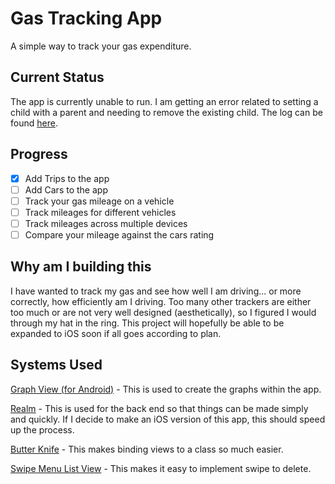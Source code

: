 Gas Tracking App
============

A simple way to track your gas expenditure.

## Current Status

The app is currently unable to run. I am getting an error related to setting a child with a parent and needing to remove the existing child. The log can be found [here](https://github.com/alyons/GasTrackingApp/blob/master/Documentation/Error%2028-10-2015.md).

## Progress
 - [X] Add Trips to the app
 - [ ] Add Cars to the app
 - [ ] Track your gas mileage on a vehicle
 - [ ] Track mileages for different vehicles
 - [ ] Track mileages across multiple devices
 - [ ] Compare your mileage against the cars rating

## Why am I building this
I have wanted to track my gas and see how well I am driving... or more correctly, how efficiently am I driving. Too many other trackers are either too much or are not very well designed (aesthetically), so I figured I would through my hat in the ring. This project will hopefully be able to be expanded to iOS soon if all goes according to plan.

## Systems Used
[Graph View (for Android)](http://www.android-graphview.org/) - This is used to create the graphs within the app.

[Realm](http://realm.io/) - This is used for the back end so that things can be made simply and quickly. If I decide to make an iOS version of this app, this should speed up the process.

[Butter Knife](http://jakewharton.github.io/butterknife/) - This makes binding views to a class so much easier.

[Swipe Menu List View](https://github.com/baoyongzhang/SwipeMenuListView) - This makes it easy to implement swipe to delete.
